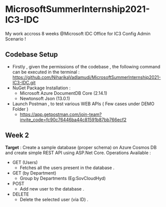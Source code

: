 # MicrosoftSummerInternship2021-IC3-IDC
My work accross 8 weeks @Microsoft IDC Office for IC3 Config Admin Scenario ! 

## Codebase Setup 
- Firstly , given the permissions of the codebase , the following command can be executed in the terminal : 
    https://github.com/NiharikaVadlamudi/MicrosoftSummerInternship2021-IC3-IDC.git
- NuGet Package Installation : 
  - Microsoft Azure DocumentDB Core (2.14.1)
  - Newtonsoft Json (13.0.1) 
- Launch Postman , to test various WEB APIs ( Few cases under DEMO Folder ) 
    - https://app.getpostman.com/join-team?invite_code=fc90c76446ba44c81591b87bb766ecf2 

## Week 2 
**Target** : Create  a  sample database (proper schema) on Azure Cosmos DB and create  simple REST API using ASP.Net Core.
Operations Available : 
- GET (Users)
    - Fetches all the users present in the database . 
- GET (by Department) 
    - Group by Departments (Eg:SovCloudHyd)
- POST 
    - Add new user to the database . 
- DELETE 
   - Delete the selected user (via ID) . 






